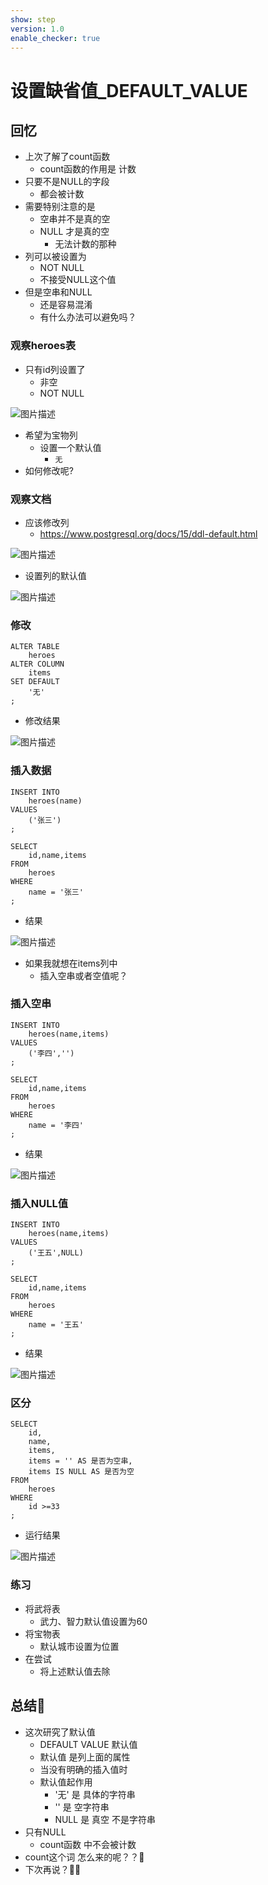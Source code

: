 ```yaml
---
show: step
version: 1.0
enable_checker: true
---
```


#  设置缺省值_DEFAULT_VALUE 

##  回忆

- 上次了解了count函数
	- count函数的作用是 计数
- 只要不是NULL的字段
	- 都会被计数
- 需要特别注意的是
	- 空串并不是真的空
	- NULL 才是真的空
		- 无法计数的那种
- 列可以被设置为
	- NOT NULL 
	- 不接受NULL这个值
- 但是空串和NULL
	- 还是容易混淆
	- 有什么办法可以避免吗？

### 观察heroes表

- 只有id列设置了
	- 非空
	- NOT NULL

![图片描述](https://doc.shiyanlou.com/courses/uid1190679-20230708-1688826879393)

- 希望为宝物列
	- 设置一个默认值
		- `无`
- 如何修改呢?

### 观察文档

- 应该修改列
	- https://www.postgresql.org/docs/15/ddl-default.html

![图片描述](https://doc.shiyanlou.com/courses/uid1190679-20230708-1688827034335)

- 设置列的默认值

![图片描述](https://doc.shiyanlou.com/courses/uid1190679-20230708-1688827179244)

### 修改

```
ALTER TABLE
    heroes
ALTER COLUMN
    items
SET DEFAULT
    '无'
;
```

- 修改结果

![图片描述](https://doc.shiyanlou.com/courses/uid1190679-20230708-1688827293102)

### 插入数据

```
INSERT INTO
    heroes(name)
VALUES
    ('张三')
;

SELECT 
    id,name,items
FROM 
    heroes
WHERE
    name = '张三'
;
```

- 结果

![图片描述](https://doc.shiyanlou.com/courses/uid1190679-20230708-1688827559876)

- 如果我就想在items列中
	- 插入空串或者空值呢？

### 插入空串
```
INSERT INTO
    heroes(name,items)
VALUES
    ('李四','')
;

SELECT 
    id,name,items
FROM 
    heroes
WHERE
    name = '李四'
;
```

- 结果

![图片描述](https://doc.shiyanlou.com/courses/uid1190679-20230708-1688827650219)

### 插入NULL值

```
INSERT INTO
    heroes(name,items)
VALUES
    ('王五',NULL)
;

SELECT 
    id,name,items
FROM 
    heroes
WHERE
    name = '王五'
;
```

- 结果

![图片描述](https://doc.shiyanlou.com/courses/uid1190679-20230708-1688827729684)

### 区分

```
SELECT 
    id,
    name,
    items,
    items = '' AS 是否为空串,
    items IS NULL AS 是否为空
FROM 
    heroes
WHERE
    id >=33
;
```

- 运行结果

![图片描述](https://doc.shiyanlou.com/courses/uid1190679-20230708-1688827947642)

### 练习

- 将武将表
	- 武力、智力默认值设置为60
- 将宝物表
	- 默认城市设置为位置
- 在尝试
	- 将上述默认值去除

## 总结🤔
- 这次研究了默认值
	- DEFAULT VALUE 默认值
	- 默认值 是列上面的属性
	- 当没有明确的插入值时
	- 默认值起作用
		- '无' 是 具体的字符串
		- '' 是 空字符串
		- NULL 是 真空 不是字符串
- 只有NULL
	-	count函数 中不会被计数 
- count这个词 怎么来的呢？？🤔
- 下次再说？👋🏻